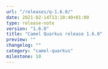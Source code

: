```yaml
---
url: "/releases/q-1.6.0/"
date: 2021-02-14T13:10:40+01:00
type: release-note
version: "1.6.0"
title: "Camel Quarkus release 1.6.0"
preview: ""
changelog: ""
category: "camel-quarkus"
milestone: 10
---
```

